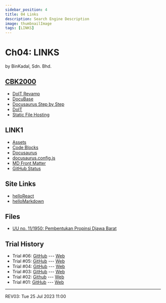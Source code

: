 ```yaml
---
sidebar_position: 4
title: 04 Links
description: Search Engine Description
image: thumbnailImage
tags: [LINKS]
---
```


# Ch04: LINKS
by BinKadal, Sdn. Bhd.

## [CBK2000](https://github.com/orgs/cbk2000/repositories)
- [DoIT Revamp](https://github.com/cbk2000/doit-revamp)
- [DocuBase](https://github.com/cbk2000/docubase)
- [Docusaurus Step by Step](https://github.com/cbk2000/docusaurus-step-by-step)
- [DoIT](https://github.com/cbk2000/doit)
- [Static File Hosting](https://github.com/cbk2000/static-file-hosting)

## LINK1
- [Assets](https://docusaurus.io/docs/markdown-features/assets)
- [Code Blocks](https://docs.readme.com/rdmd/docs/code-blocks)
- [Docusaurus](https://docusaurus.io/)
- [docusaurus.config.js](https://docusaurus.io/docs/api/docusaurus-config)
- [MD Front Matter](https://docusaurus.io/docs/api/plugins/@docusaurus/plugin-content-docs#markdown-front-matter)
- [GitHub Status](https://www.githubstatus.com/)

## Site Links
- [helloReact](/helloReact)
- [helloMarkdown](/helloMarkdown)

## Files
- [UU no. 11/1950: Pembentukan Propinsi Djawa Barat](/pdf/UU-1950-011-PEMBENTUKAN-PROPINSI-DJAWA-BARAT.pdf)

## Trial History
- Trial #06: [GitHub](https://github.com/cbkadal/231saurus/) --- [Web](https://cbkadal.github.io/231saurus/)
- Trial #05: [GitHub](https://github.com/yforku/DocuDemo/) --- [Web](https://yforku.github.io/DocuDemo/)
- Trial #04: [GitHub](https://github.com/yforku/docu4/) --- [Web](https://yforku.github.io/docu4/)
- Trial #03: [GitHub](https://github.com/yforku/docu3/) --- [Web](https://yforku.github.io/docu3/)
- Trial #02: [Github](https://github.com/yforku/docu2/) --- [Web](https://yforku.github.io/docu2/)
- Trial #01: [GitHub](https://github.com/yforku/docusaurus/) --- [Web](https://yforku.github.io/docusaurus/)

<hr />

REV03: Tue 25 Jul 2023 11:00

<!--
REV02: Fri 14 Jul 2023 19:00
REV01: Tue 20 Jun 2023 08:00
START: Thu 25 May 2023 19:00
-->

